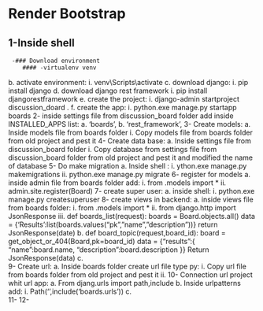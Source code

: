 # Render Bootstrap
## 1-Inside shell
     -### Download environment
		#### -virtualenv venv
b.	activate environment:
i.	venv\Scripts\activate
c.	download django:
i.	pip install django
d.	download django rest framework
i.	pip install djangorestframework
e.	create the project:
i.	django-admin startproject discussion_doard .
f.	create the app:
i.	python.exe manage.py startapp boards
2-	inside settings file from discussion_board folder add inside INSTALLED_APPS list:
a.	‘boards’,
b.	‘rest_framework’,
3-	Create models:
a.	Inside models file from boards folder 
i.	Copy models file from boards folder from old project and pest it
4-	Create data base:
a.	Inside settings file from discussion_board folder 
i.	Copy database from settings file from discussion_board folder from old project and pest it and modified the name of database
5-	Do make migration
a.	Inside shell :
i.	ython.exe manage.py makemigrations
ii.	python.exe manage.py migrate
6-	register for models
a.	inside admin file from boards folder add:
i.	from .models import *
ii.	admin.site.register(Board)
7-	create super user:
a.	inside shell:
i.	python.exe manage.py createsuperuser
8-	create views in backend:
a.	inside views file from boards folder:
i.	from .models import *
ii.	from django.http import JsonResponse
iii.	def boards_list(request):
boards = Board.objects.all()
data = {‘Results’:list(boards.values(“pk”,”name”,”description”))}
return JsonResponse(date)
b.	def board_topic(request,board_id):
board = get_object_or_404(Board,pk=board_id)
data = {“results”:{
	“name”:board.name,
	“description”:board.description
	}}
Return JsonResponse(data)
c.	
9-	Create url:
a.	Inside boards folder create url file type py:
i.	Copy url file from boards folder from old project and pest it
ii.	
10-	Connection url project whit url app:
a.	From djang.urls import path,include
b.	Inside urlpatterns add:
i.	Path(‘’,include(‘boards.urls’))
c.	
11-	
12-	
